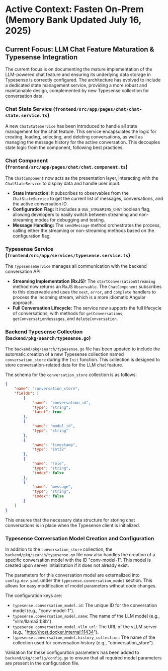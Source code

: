 # Active Context: Fasten On-Prem (Memory Bank Updated July 16, 2025)

## Current Focus: LLM Chat Feature Maturation & Typesense Integration

The current focus is on documenting the mature implementation of the LLM-powered chat feature and ensuring its underlying data storage in Typesense is correctly configured. The architecture has evolved to include a dedicated state management service, providing a more robust and maintainable design, complemented by new Typesense collection for conversation data.

### Chat State Service (`frontend/src/app/pages/chat/chat-state.service.ts`)

A new `ChatStateService` has been introduced to handle all state management for the chat feature. This service encapsulates the logic for creating, loading, selecting, and deleting conversations, as well as managing the message history for the active conversation. This decouples state logic from the component, following best practices.

### Chat Component (`frontend/src/app/pages/chat/chat.component.ts`)

The `ChatComponent` now acts as the presentation layer, interacting with the `ChatStateService` to display data and handle user input.

*   **State Interaction:** It subscribes to observables from the `ChatStateService` to get the current list of messages, conversations, and the active conversation ID.
*   **Configuration Flag:** It includes a `USE_STREAMING_CHAT` boolean flag, allowing developers to easily switch between streaming and non-streaming modes for debugging and testing.
*   **Message Handling:** The `sendMessage` method orchestrates the process, calling either the streaming or non-streaming methods based on the configuration flag.

### Typesense Service (`frontend/src/app/services/typesense.service.ts`)

The `TypesenseService` manages all communication with the backend conversation API.

*   **Streaming Implementation (RxJS):** The `startConversationStreaming` method now returns an RxJS `Observable`. The `ChatComponent` subscribes to this observable and uses the `next`, `error`, and `complete` handlers to process the incoming stream, which is a more idiomatic Angular approach.
*   **Full Conversation Lifecycle:** The service now supports the full lifecycle of conversations, with methods for `getConversations`, `getConversationMessages`, and `deleteConversation`.

### Backend Typesense Collection (`backend/pkg/search/typesense.go`)

The `backend/pkg/search/typesense.go` file has been updated to include the automatic creation of a new Typesense collection named `conversation_store` during the `Init` function. This collection is designed to store conversation-related data for the LLM chat feature.

The schema for the `conversation_store` collection is as follows:

```json
{
    "name": "conversation_store",
    "fields": [
        {
            "name": "conversation_id",
            "type": "string",
            "facet": true
        },
        {
            "name": "model_id",
            "type": "string"
        },
        {
            "name": "timestamp",
            "type": "int32"
        },
        {
            "name": "role",
            "type": "string",
            "index": false
        },
        {
            "name": "message",
            "type": "string",
            "index": false
        }
    ]
}
```
This ensures that the necessary data structure for storing chat conversations is in place when the Typesense client is initialized.

### Typesense Conversation Model Creation and Configuration

In addition to the `conversation_store` collection, the `backend/pkg/search/typesense.go` file now also handles the creation of a specific conversation model with the ID "conv-model-1". This model is created upon server initialization if it does not already exist.

The parameters for this conversation model are externalized into `config.dev.yaml` under the `typesense.conversation_model` section. This allows for easy modification of model parameters without code changes.

The configuration keys are:
*   `typesense.conversation_model.id`: The unique ID for the conversation model (e.g., "conv-model-1").
*   `typesense.conversation_model.name`: The name of the LLM model (e.g., "vllm/llama3.1:8b").
*   `typesense.conversation_model.vllm_url`: The URL of the vLLM server (e.g., "http://host.docker.internal:11434").
*   `typesense.conversation_model.history_collection`: The name of the collection used for conversation history (e.g., "conversation_store").

Validation for these configuration parameters has been added to `backend/pkg/config/config.go` to ensure that all required model parameters are present in the configuration file.
